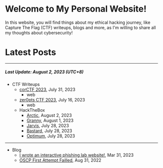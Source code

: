 # Welcome to My Personal Website!

In this website, you will find things about my ethical hacking journey, like Capture The Flag (CTF) writeups, blogs and more, as I'm willing to share all my thoughts about cybersecurity!

# Latest Posts

* * *
##### Last Update: August 2, 2023 (UTC+8)

- CTF Writeups
    - [corCTF 2023](https://siunam321.github.io/ctf/corCTF-2023/), July 31, 2023
        - web
    - [zer0pts CTF 2023](https://siunam321.github.io/ctf/zer0pts-CTF-2023/), July 16, 2023
        - web
    - HackTheBox
        - [Arctic](https://siunam321.github.io/ctf/hackthebox/Arctic), August 2, 2023
        - [Granny](https://siunam321.github.io/ctf/hackthebox/Granny), August 1, 2023
        - [Jarvis](https://siunam321.github.io/ctf/hackthebox/Jarvis), July 28, 2023
        - [Bastard](https://siunam321.github.io/ctf/hackthebox/Bastard), July 28, 2023
        - [Optimum](https://siunam321.github.io/ctf/hackthebox/Optimum), July 28, 2023

* * *
- Blog
    - [I wrote an interactive phishing lab website!](https://siunam321.github.io/blog/2023-03-31-I-wrote-an-interactive-phishing-lab-website), Mar 31, 2023
    - [OSCP First Attempt Failled](https://siunam321.github.io/blog/2022-08-31-OSCP-First-Attempt-Failled), Aug 31, 2022
